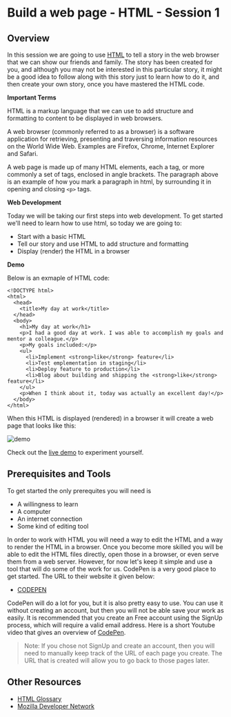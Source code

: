 # Build a web page - HTML - Session 1

## Overview

In this session we are going to use [HTML](http://en.wikipedia.org/wiki/HTML) to tell a story in the web browser that we can show our friends and family.  The story has been created for you, and although you may not be interested in this particular story, it might be a good idea to follow along with this story just to learn how to do it, and then create your own story, once you have mastered the HTML code.  

**Important Terms**

HTML is a markup language that we can use to add structure and formatting to content to be displayed in web browsers.

A web browser (commonly referred to as a browser) is a software application for retrieving, presenting and traversing information resources on the World Wide Web.  Examples are Firefox, Chrome, Internet Explorer and Safari. 

A web page is made up of many HTML elements, each a tag, or more commonly a set of tags, enclosed in angle brackets. The paragraph above is an example of how you mark a paragraph in html, by surrounding it in opening and closing `<p>` tags.

**Web Development**

Today we will be taking our first steps into web development.  To get started we'll need to learn how to use html, so today we are going to:

* Start with a basic HTML 
* Tell our story and use HTML to add structure and formatting
* Display (render) the HTML in a browser

**Demo**

Below is an exmaple of HTML code:

```
<!DOCTYPE html>
<html>
  <head>
    <title>My day at work</title>
  </head>
  <body>
    <h1>My day at work</h1>
    <p>I had a good day at work. I was able to accomplish my goals and mentor a colleague.</p>
    <p>My goals included:</p>
    <ul>
      <li>Implement <strong>like</strong> feature</li>
      <li>Test emplementation in staging</li>
      <li>Deploy feature to production</li>
      <li>Blog about building and shipping the <strong>like</strong> feature</li>
    </ul>
    <p>When I think about it, today was actually an excellent day!</p>
  </body>
</html>
```

When this HTML is displayed (rendered) in a browser it will create a web page that looks like this:

![demo](http://cl.ly/image/0e1d3b2C3y2P/content#.png)

Check out the [live demo](http://codepen.io/anon/pen/vmibf) to experiment yourself.

## Prerequisites and Tools

To get started the only prerequites you will need is

* A willingness to learn
* A computer
* An internet connection
* Some kind of editing tool

In order to work with HTML you will need a way to edit the HTML and a way to render the HTML in a browser.  Once you become more skilled you will be able to edit the HTML files directly, open those in a browser, or even serve them from a web server.  However, for now let's keep it simple and use a tool that will do some of the work for us.  CodePen is a very good place to get started. The URL to their website it given below:


* [CODEPEN](http://codepen.io/pen/)

CodePen will do a lot for you, but it is also pretty easy to use.  You can use it without creating an account, but then you will not be able save your work as easily.  It is recommended that you create an Free account using the SignUp process, which will require a valid email address.  Here is a short Youtube video that gives an overview of [CodePen](https://www.youtube.com/watch?v=UF0_eMojlEw).

> Note: If you chose not SignUp and create an account, then you will need to manually keep track of the URL of each page you create.  The URL that is created will allow you to go back to those pages later.  

## Other Resources

* [HTML Glossary](http://www.codecademy.com/glossary/html)
* [Mozilla Developer Network](https://developer.mozilla.org/en-US/)
